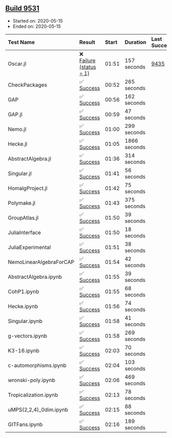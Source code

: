 ## [Build 9531](https://oscarci.mathematik.uni-kl.de/job/oscar/9531/)

* Started on: 2020-05-15
* Ended on: 2020-05-15

| Test Name    | Result | Start | Duration | Last Success | First Failure |
|:-------------|:-------|:------|:---------|:-------------|:--------------|
| Oscar.jl | ❌ [Failure (status = 1)](https://oscarci.mathematik.uni-kl.de/job/oscar/9531/artifact/logs/build-9531/Oscar.jl.log) | 01:51 | 157 seconds | [9435](https://oscarci.mathematik.uni-kl.de/job/oscar/9435/) | [9436](https://oscarci.mathematik.uni-kl.de/job/oscar/9436/) |
| CheckPackages | ✅ [Success](https://oscarci.mathematik.uni-kl.de/job/oscar/9531/artifact/logs/build-9531/CheckPackages.log) | 00:52 | 265 seconds |  |  |
| GAP | ✅ [Success](https://oscarci.mathematik.uni-kl.de/job/oscar/9531/artifact/logs/build-9531/GAP.log) | 00:56 | 162 seconds |  |  |
| GAP.jl | ✅ [Success](https://oscarci.mathematik.uni-kl.de/job/oscar/9531/artifact/logs/build-9531/GAP.jl.log) | 00:59 | 47 seconds |  |  |
| Nemo.jl | ✅ [Success](https://oscarci.mathematik.uni-kl.de/job/oscar/9531/artifact/logs/build-9531/Nemo.jl.log) | 01:00 | 299 seconds |  |  |
| Hecke.jl | ✅ [Success](https://oscarci.mathematik.uni-kl.de/job/oscar/9531/artifact/logs/build-9531/Hecke.jl.log) | 01:05 | 1866 seconds |  |  |
| AbstractAlgebra.jl | ✅ [Success](https://oscarci.mathematik.uni-kl.de/job/oscar/9531/artifact/logs/build-9531/AbstractAlgebra.jl.log) | 01:36 | 314 seconds |  |  |
| Singular.jl | ✅ [Success](https://oscarci.mathematik.uni-kl.de/job/oscar/9531/artifact/logs/build-9531/Singular.jl.log) | 01:41 | 56 seconds |  |  |
| HomalgProject.jl | ✅ [Success](https://oscarci.mathematik.uni-kl.de/job/oscar/9531/artifact/logs/build-9531/HomalgProject.jl.log) | 01:42 | 75 seconds |  |  |
| Polymake.jl | ✅ [Success](https://oscarci.mathematik.uni-kl.de/job/oscar/9531/artifact/logs/build-9531/Polymake.jl.log) | 01:43 | 375 seconds |  |  |
| GroupAtlas.jl | ✅ [Success](https://oscarci.mathematik.uni-kl.de/job/oscar/9531/artifact/logs/build-9531/GroupAtlas.jl.log) | 01:50 | 39 seconds |  |  |
| JuliaInterface | ✅ [Success](https://oscarci.mathematik.uni-kl.de/job/oscar/9531/artifact/logs/build-9531/JuliaInterface.log) | 01:50 | 18 seconds |  |  |
| JuliaExperimental | ✅ [Success](https://oscarci.mathematik.uni-kl.de/job/oscar/9531/artifact/logs/build-9531/JuliaExperimental.log) | 01:51 | 38 seconds |  |  |
| NemoLinearAlgebraForCAP | ✅ [Success](https://oscarci.mathematik.uni-kl.de/job/oscar/9531/artifact/logs/build-9531/NemoLinearAlgebraForCAP.log) | 01:54 | 42 seconds |  |  |
| AbstractAlgebra.ipynb | ✅ [Success](https://oscarci.mathematik.uni-kl.de/job/oscar/9531/artifact/logs/build-9531/AbstractAlgebra.ipynb.log) | 01:55 | 39 seconds |  |  |
| CohP1.ipynb | ✅ [Success](https://oscarci.mathematik.uni-kl.de/job/oscar/9531/artifact/logs/build-9531/CohP1.ipynb.log) | 01:55 | 68 seconds |  |  |
| Hecke.ipynb | ✅ [Success](https://oscarci.mathematik.uni-kl.de/job/oscar/9531/artifact/logs/build-9531/Hecke.ipynb.log) | 01:56 | 74 seconds |  |  |
| Singular.ipynb | ✅ [Success](https://oscarci.mathematik.uni-kl.de/job/oscar/9531/artifact/logs/build-9531/Singular.ipynb.log) | 01:58 | 41 seconds |  |  |
| g-vectors.ipynb | ✅ [Success](https://oscarci.mathematik.uni-kl.de/job/oscar/9531/artifact/logs/build-9531/g-vectors.ipynb.log) | 01:58 | 269 seconds |  |  |
| K3-16.ipynb | ✅ [Success](https://oscarci.mathematik.uni-kl.de/job/oscar/9531/artifact/logs/build-9531/K3-16.ipynb.log) | 02:03 | 70 seconds |  |  |
| c-automorphisms.ipynb | ✅ [Success](https://oscarci.mathematik.uni-kl.de/job/oscar/9531/artifact/logs/build-9531/c-automorphisms.ipynb.log) | 02:04 | 103 seconds |  |  |
| wronski-poly.ipynb | ✅ [Success](https://oscarci.mathematik.uni-kl.de/job/oscar/9531/artifact/logs/build-9531/wronski-poly.ipynb.log) | 02:06 | 469 seconds |  |  |
| Tropicalization.ipynb | ✅ [Success](https://oscarci.mathematik.uni-kl.de/job/oscar/9531/artifact/logs/build-9531/Tropicalization.ipynb.log) | 02:13 | 78 seconds |  |  |
| uMPS(2,2,4)_0dim.ipynb | ✅ [Success](https://oscarci.mathematik.uni-kl.de/job/oscar/9531/artifact/logs/build-9531/uMPS-2-2-4-_0dim.ipynb.log) | 02:15 | 88 seconds |  |  |
| GITFans.ipynb | ✅ [Success](https://oscarci.mathematik.uni-kl.de/job/oscar/9531/artifact/logs/build-9531/GITFans.ipynb.log) | 02:16 | 189 seconds |  |  |
